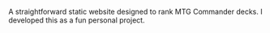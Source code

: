 A straightforward static website designed to rank MTG Commander decks. 
I developed this as a fun personal project.

